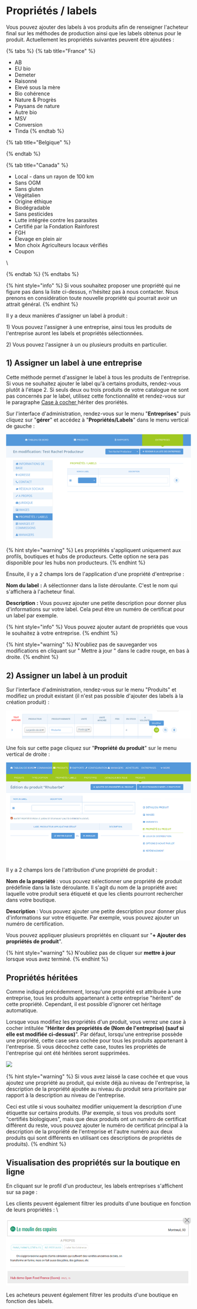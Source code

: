 # Propriétés / labels

Vous pouvez ajouter des labels à vos produits afin de renseigner l'acheteur final sur les méthodes de production ainsi que les labels obtenus pour le produit. Actuellement les propriétés suivantes peuvent être ajoutées :

{% tabs %}
{% tab title="France" %}


* AB
* EU bio
* Demeter
* Raisonné
* Elevé sous la mère
* Bio cohérence
* Nature & Progrès
* Paysans de nature
* Autre bio
* MSV
* Conversion
* Tinda
{% endtab %}

{% tab title="Belgique" %}

{% endtab %}

{% tab title="Canada" %}
* Local - dans un rayon de 100 km&#x20;
* Sans OGM&#x20;
* Sans gluten&#x20;
* Végétalien&#x20;
* Origine éthique&#x20;
* Biodégradable&#x20;
* Sans pesticides&#x20;
* Lutte intégrée contre les parasites&#x20;
* Certifié par la Fondation Rainforest&#x20;
* FGH&#x20;
* Élevage en plein air&#x20;
* Mon choix Agriculteurs locaux vérifiés&#x20;
* Coupon

\

{% endtab %}
{% endtabs %}

{% hint style="info" %}
Si vous souhaitez proposer une propriété qui ne figure pas dans la liste ci-dessus, n'hésitez pas à nous contacter. Nous prenons en considération toute nouvelle propriété qui pourrait avoir un attrait général.
{% endhint %}

Il y a deux manières d'assigner un label à produit :

1\) Vous pouvez l'assigner à une entreprise, ainsi tous les produits de l'entreprise auront les labels et propriétés sélectionnées.

2\) Vous pouvez l'assigner à un ou plusieurs produits en particulier.

## 1) Assigner un label à une entreprise

Cette méthode permet d'assigner le label à tous les produits de l'entreprise. Si vous ne souhaitez ajouter le label qu'à certains produits, rendez-vous plutôt à l'étape 2. Si seuls deux ou trois produits de votre catalogue ne sont pas concernés par le label, utilisez cette fonctionnalité et rendez-vous sur le paragraphe [Case à cocher ](broken-reference)hériter des proriétés.

Sur l'interface d'administration, rendez-vous sur le menu "**Entreprises**" puis cliquez sur "**gérer**" et accédez à "**Propriétés/Labels**" dans le menu vertical de gauche :

![](<../../.gitbook/assets/image (38) (1) (1).png>)

{% hint style="warning" %}
Les propriétés s'appliquent uniquement aux profils, boutiques et hubs de producteurs. Cette option ne sera pas disponible pour les hubs non producteurs.
{% endhint %}

Ensuite, il y a 2 champs lors de l'application d'une propriété d'entreprise :&#x20;

**Nom du label** **:** A sélectionner dans la liste déroulante. C'est le nom qui s'affichera à l'acheteur final.

**Description** **:** Vous pouvez ajouter une petite description pour donner plus d'informations sur votre label. Cela peut être un numéro de certificat pour un label par exemple.

{% hint style="info" %}
Vous pouvez ajouter autant de propriétés que vous le souhaitez à votre entreprise.
{% endhint %}

{% hint style="warning" %}
N'oubliez pas de sauvegarder vos modifications en cliquant sur " Mettre à jour " dans le cadre rouge, en bas à droite.
{% endhint %}

## 2) Assigner un label à un produit

Sur l'interface d'administration, rendez-vous sur le menu "Produits" et modifiez un produit existant (il n'est pas possible d'ajouter des labels à la création produit) :&#x20;

![](<../../.gitbook/assets/image (66) (1).png>)

Une fois sur cette page cliquez sur "**Propriété du produit**" sur le menu vertical de droite :&#x20;

![](<../../.gitbook/assets/image (73) (1) (1).png>)

Il y a 2 champs lors de l'attribution d'une propriété de produit :

**Nom de la propriété** : vous pouvez sélectionner une propriété de produit prédéfinie dans la liste déroulante. Il s'agit du nom de la propriété avec laquelle votre produit sera étiqueté et que les clients pourront rechercher dans votre boutique.&#x20;

**Description** : Vous pouvez ajouter une petite description pour donner plus d'informations sur votre étiquette. Par exemple, vous pouvez ajouter un numéro de certification.&#x20;

Vous pouvez appliquer plusieurs propriétés en cliquant sur "**+ Ajouter des propriétés de produit**".

{% hint style="warning" %}
N'oubliez pas de cliquer sur **mettre à jour** lorsque vous avez terminé.
{% endhint %}

## Propriétés héritées

Comme indiqué précédemment, lorsqu'une propriété est attribuée à une entreprise, tous les produits appartenant à cette entreprise "héritent" de cette propriété. Cependant, il est possible d'ignorer cet héritage automatique.&#x20;

Lorsque vous modifiez les propriétés d'un produit, vous verrez une case à cocher intitulée "**Hériter des propriétés de (Nom de l'entreprise) (sauf si elle est modifiée ci-dessus)**". Par défaut, lorsqu'une entreprise possède une propriété, cette case sera cochée pour tous les produits appartenant à l'entreprise. Si vous décochez cette case, toutes les propriétés de l'entreprise qui ont été héritées seront supprimées.

![](../../.gitbook/assets/properties3.jpg)

{% hint style="warning" %}
Si vous avez laissé la case cochée et que vous ajoutez une propriété au produit, qui existe déjà au niveau de l'entreprise, la description de la propriété ajoutée au niveau du produit sera prioritaire par rapport à la description au niveau de l'entreprise.&#x20;

Ceci est utile si vous souhaitez modifier uniquement la description d'une étiquette sur certains produits. (Par exemple, si tous vos produits sont "certifiés biologiques", mais que deux produits ont un numéro de certificat différent du reste, vous pouvez ajouter le numéro de certificat principal à la description de la propriété de l'entreprise et l'autre numéro aux deux produits qui sont différents en utilisant ces descriptions de propriétés de produits).
{% endhint %}

## Visualisation des propriétés sur la boutique en ligne

En cliquant sur le profil d'un producteur, les labels entreprises s'affichent sur sa page :

Les clients peuvent également filtrer les produits d'une boutique en fonction de leurs propriétés : \


![](<../../.gitbook/assets/image (57) (1) (1).png>)

Les acheteurs peuvent également filtrer les produits d'une boutique en fonction des labels.
